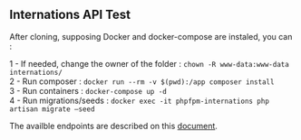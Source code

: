 ## Internations API Test

After cloning, supposing Docker and docker-compose are instaled, you can :

1 - If needed, change the owner of the folder : ```chown -R www-data:www-data internations/```\
2 - Run composer :  ```docker run --rm -v $(pwd):/app composer install```\
3 - Run containers : ```docker-compose up -d```\
4 - Run migrations/seeds : ```docker exec -it phpfpm-internations php artisan migrate —seed```

The availble endpoints are described on this [document](endpoints.pdf).
